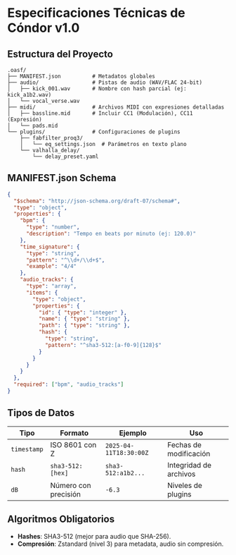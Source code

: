 # Especificaciones Técnicas de Cóndor v1.0

## Estructura del Proyecto
```plaintext
.oasf/
├── MANIFEST.json          # Metadatos globales
├── audio/                 # Pistas de audio (WAV/FLAC 24-bit)
│   ├── kick_001.wav       # Nombre con hash parcial (ej: kick_a1b2.wav)
│   └── vocal_verse.wav
├── midi/                  # Archivos MIDI con expresiones detalladas
│   ├── bassline.mid       # Incluir CC1 (Modulación), CC11 (Expresión)
│   └── pads.mid
└── plugins/               # Configuraciones de plugins
    ├── fabfilter_proq3/
    │   └── eq_settings.json  # Parámetros en texto plano
    └── valhalla_delay/
        └── delay_preset.yaml
```

## MANIFEST.json Schema
```json
{
  "$schema": "http://json-schema.org/draft-07/schema#",
  "type": "object",
  "properties": {
    "bpm": {
      "type": "number",
      "description": "Tempo en beats por minuto (ej: 120.0)"
    },
    "time_signature": {
      "type": "string",
      "pattern": "^\\d+/\\d+$",
      "example": "4/4"
    },
    "audio_tracks": {
      "type": "array",
      "items": {
        "type": "object",
        "properties": {
          "id": { "type": "integer" },
          "name": { "type": "string" },
          "path": { "type": "string" },
          "hash": { 
            "type": "string",
            "pattern": "^sha3-512:[a-f0-9]{128}$"
          }
        }
      }
    }
  },
  "required": ["bpm", "audio_tracks"]
}
```

## Tipos de Datos
| **Tipo**     | **Formato**          | **Ejemplo**           | **Uso**                |
|--------------|----------------------|-----------------------|------------------------|
| `timestamp`  | ISO 8601 con Z       | `2025-04-11T18:30:00Z` | Fechas de modificación |
| `hash`       | `sha3-512:[hex]`     | `sha3-512:a1b2...`    | Integridad de archivos |
| `dB`         | Número con precisión | `-6.3`                | Niveles de plugins     |

## Algoritmos Obligatorios
- **Hashes**: SHA3-512 (mejor para audio que SHA-256).
- **Compresión**: Zstandard (nivel 3) para metadata, audio sin compresión.